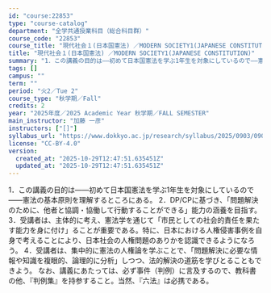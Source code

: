 ```yaml
---
id: "course:22853"
type: "course-catalog"
department: "全学共通授業科目（総合科目群）"
course_code: "22853"
course_title: "現代社会１(日本国憲法) ／MODERN SOCIETY1(JAPANESE CONSTITUTION)"
title: "現代社会１(日本国憲法) ／MODERN SOCIETY1(JAPANESE CONSTITUTION)"
summary: "1．この講義の目的は――初めて日本国憲法を学ぶ1年生を対象にしているので――憲法の基本原則を理解するところにある。 2．DP/CPに基づき、「問題解決のために、他者と協調・協働して行動することができる」能力の涵養を目指す。 3．受講者は、主…"
tags: []
campus: ""
term: ""
period: "火2／Tue 2"
course_type: "秋学期／Fall"
credits: 2
year: "2025年度／2025 Academic Year 秋学期／FALL SEMESTER"
main_instructor: "加藤 一彦"
instructors: ["[]"]
syllabus_url: "https://www.dokkyo.ac.jp/research/syllabus/2025/0903/0903_22853_ja_JP.html"
license: "CC-BY-4.0"
version:
  created_at: "2025-10-29T12:47:51.635451Z"
  updated_at: "2025-10-29T12:47:51.635451Z"
---
```

1．この講義の目的は――初めて日本国憲法を学ぶ1年生を対象にしているので――憲法の基本原則を理解するところにある。 2．DP/CPに基づき、「問題解決のために、他者と協調・協働して行動することができる」能力の涵養を目指す。 3．受講者は、主体的に考え、憲法学を通じて「市民としての社会的責任を果たす能力を身に付け」ることが重要である。特に、日本における人権侵害事例を自身で考えることにより、日本社会の人権問題のありかを認識できるようになろう。 4．受講者は、集中的に憲法の人権論を学ぶことで、「問題解決に必要な情報や知識を複眼的、論理的に分析」しつつ、法的解決の道筋を学びとることもできよう。 なお、講義にあたっては、必ず事件（判例）に言及するので、教科書の他、『判例集』を持参すること。当然、『六法』は必携である。
